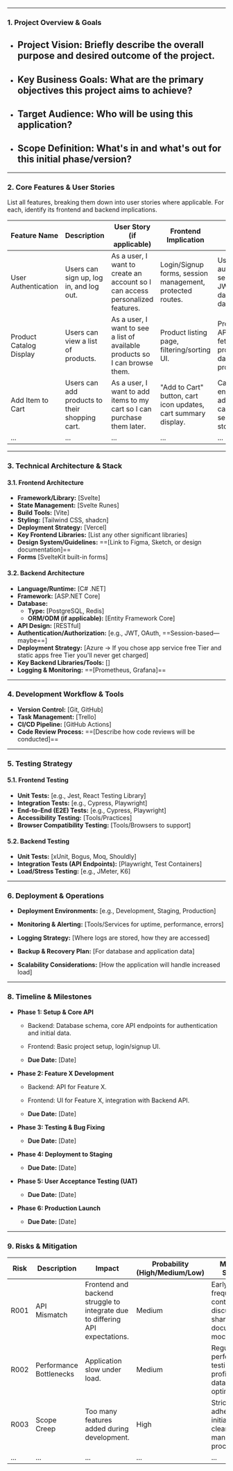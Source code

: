 
---

### 1. Project Overview & Goals

- **Project Vision:** Briefly describe the overall purpose and desired outcome of the project.
	- 
	    
- **Key Business Goals:** What are the primary objectives this project aims to achieve?
	- 
	    
- **Target Audience:** Who will be using this application?
	- 
	    
- **Scope Definition:** What's in and what's out for this initial phase/version?
	- 
	    

---

### 2. Core Features & User Stories

List all features, breaking them down into user stories where applicable. For each, identify its frontend and backend implications.

| Feature Name            | Description                                    | User Story (if applicable)                                                    | Frontend Implication                                           | Backend Implication                                                                   | Priority (High/Medium/Low) |
| ----------------------- | ---------------------------------------------- | ----------------------------------------------------------------------------- | -------------------------------------------------------------- | ------------------------------------------------------------------------------------- | -------------------------- |
| User Authentication     | Users can sign up, log in, and log out.        | As a user, I want to create an account so I can access personalized features. | Login/Signup forms, session management, protected routes.      | User model, authentication service (e.g., JWT, OAuth), database for user data.        | High                       |
| Product Catalog Display | Users can view a list of products.             | As a user, I want to see a list of available products so I can browse them.   | Product listing page, filtering/sorting UI.                    | Product model, API endpoint for fetching products, database for product data.         | High                       |
| Add Item to Cart        | Users can add products to their shopping cart. | As a user, I want to add items to my cart so I can purchase them later.       | "Add to Cart" button, cart icon updates, cart summary display. | Cart model, API endpoint for adding items to cart, session/database storage for cart. | High                       |
| ...                     | ...                                            | ...                                                                           | ...                                                            | ...                                                                                   | ...                        |

---

### 3. Technical Architecture & Stack

#### 3.1. Frontend Architecture

- **Framework/Library:** [Svelte]
- **State Management:** [Svelte Runes]
- **Build Tools:** [Vite]
- **Styling:** [Tailwind CSS, shadcn]
- **Deployment Strategy:** [Vercel]
- **Key Frontend Libraries:** [List any other significant libraries]
- **Design System/Guidelines:** ==[Link to Figma, Sketch, or design documentation]==
- **Forms** [SvelteKit built-in forms]

#### 3.2. Backend Architecture

- **Language/Runtime:** [C# .NET]
- **Framework:** [ASP.NET Core]
- **Database:**
    - **Type:** [PostgreSQL, Redis]
    - **ORM/ODM (if applicable):** [Entity Framework Core]
- **API Design:** [RESTful]
- **Authentication/Authorization:** [e.g., JWT, OAuth, ==Session-based—maybe==]
- **Deployment Strategy:** [Azure → If you chose app service free Tier and static apps free Tier you'll never get charged]
- **Key Backend Libraries/Tools:** []
- **Logging & Monitoring:** ==[Prometheus, Grafana]==

---

### 4. Development Workflow & Tools

- **Version Control:** [Git, GitHub]
- **Task Management:** [Trello]
- **CI/CD Pipeline:** [GitHub Actions]
- **Code Review Process:** ==[Describe how code reviews will be conducted]==

---

### 5. Testing Strategy

#### 5.1. Frontend Testing

- **Unit Tests:** [e.g., Jest, React Testing Library]
- **Integration Tests:** [e.g., Cypress, Playwright]
- **End-to-End (E2E) Tests:** [e.g., Cypress, Playwright]
- **Accessibility Testing:** [Tools/Practices]
- **Browser Compatibility Testing:** [Tools/Browsers to support]
    

#### 5.2. Backend Testing

- **Unit Tests:** [xUnit, Bogus, Moq, Shouldly]
- **Integration Tests (API Endpoints):** [Playwright, Test Containers]
- **Load/Stress Testing:** [e.g., JMeter, K6]
---

### 6. Deployment & Operations

- **Deployment Environments:** [e.g., Development, Staging, Production]
    
- **Monitoring & Alerting:** [Tools/Services for uptime, performance, errors]
    
- **Logging Strategy:** [Where logs are stored, how they are accessed]
    
- **Backup & Recovery Plan:** [For database and application data]
    
- **Scalability Considerations:** [How the application will handle increased load]
    
---

### 8. Timeline & Milestones

- **Phase 1: Setup & Core API**
    
    - Backend: Database schema, core API endpoints for authentication and initial data.
        
    - Frontend: Basic project setup, login/signup UI.
        
    - **Due Date:** [Date]
        
- **Phase 2: Feature X Development**
    
    - Backend: API for Feature X.
        
    - Frontend: UI for Feature X, integration with Backend API.
        
    - **Due Date:** [Date]
        
- **Phase 3: Testing & Bug Fixing**
    
    - **Due Date:** [Date]
        
- **Phase 4: Deployment to Staging**
    
    - **Due Date:** [Date]
        
- **Phase 5: User Acceptance Testing (UAT)**
    
    - **Due Date:** [Date]
        
- **Phase 6: Production Launch**
    
    - **Due Date:** [Date]
        

---

### 9. Risks & Mitigation

|Risk|Description|Impact|Probability (High/Medium/Low)|Mitigation Strategy|
|---|---|---|---|---|
|R001|API Mismatch|Frontend and backend struggle to integrate due to differing API expectations.|Medium|Early and frequent API contract discussions, shared documentation, mock APIs.|
|R002|Performance Bottlenecks|Application slow under load.|Medium|Regular performance testing, code profiling, database optimization.|
|R003|Scope Creep|Too many features added during development.|High|Strict adherence to initial scope, clear change management process.|
|...|...|...|...|...|
